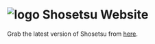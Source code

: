 # ![logo](https://github.com/Doomsdayrs/shosetsu/raw/master/app/src/main/res/mipmap-hdpi/ic_launcher.png) Shosetsu Website

Grab the latest version of Shosetsu from [here](https://github.com/ShosetsuOrg/android-app/releases).

